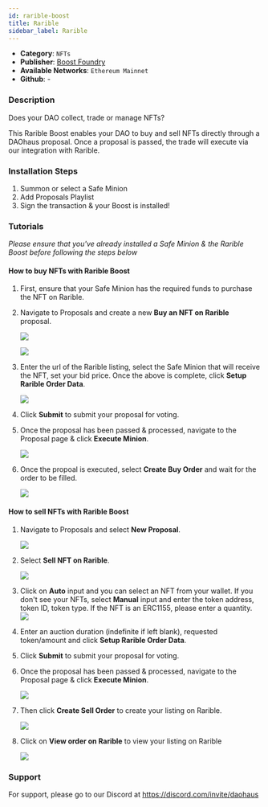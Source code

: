 ```yaml
---
id: rarible-boost
title: Rarible
sidebar_label: Rarible
---
```


* **Category**: `NFTs`
* **Publisher**: [Boost Foundry](https://app.daohaus.club/dao/0x64/0xbceaa243b78912e55cbf1a3a5ff74d5713ea435)
* **Available Networks**: `Ethereum Mainnet`
* **Github**: -

### Description 

Does your DAO collect, trade or manage NFTs?

This Rarible Boost enables your DAO to buy and sell NFTs directly through a DAOhaus proposal.
Once a proposal is passed, the trade will execute via our integration with Rarible.

### Installation Steps 

1. Summon or select a Safe Minion
2. Add Proposals Playlist
3. Sign the transaction & your Boost is installed! 

### Tutorials
   
*Please ensure that you've already installed a Safe Minion & the Rarible Boost before following the steps below*

#### How to buy NFTs with Rarible Boost

1. First, ensure that your Safe Minion has the required funds to purchase the NFT on Rarible.
2. Navigate to Proposals and create a new **Buy an NFT on Rarible** proposal.

    ![](https://i.imgur.com/QWEeM8s.png)

    ![](https://i.imgur.com/GPOB7MN.png)

3. Enter the url of the Rarible listing, select the Safe Minion that will receive the NFT, set your bid price. Once the above is complete, click **Setup Rarible Order Data**.

    ![](https://i.imgur.com/BqZPshq.jpg)
    
4. Click **Submit** to submit your proposal for voting.

5. Once the proposal has been passed & processed, navigate to the Proposal page & click **Execute Minion**.

    ![](https://i.imgur.com/TlOgkx8.png)

6. Once the propoal is executed, select **Create Buy Order** and wait for the order to be filled.

    ![](https://i.imgur.com/hxWEwIZ.png)
    
#### How to sell NFTs with Rarible Boost

1. Navigate to Proposals and select **New Proposal**.

    ![](https://i.imgur.com/HzXF046.png)

2. Select **Sell NFT on Rarible**.

    ![](https://i.imgur.com/tKR96Bf.png)

3.  Click on **Auto** input and you can select an NFT from your wallet. If you don't see your NFTs, select **Manual** input and enter the token address, token ID, token type. If the NFT is an ERC1155, please enter a quantity.
    ![](https://i.imgur.com/I0MRB3C.png)

4. Enter an auction duration (indefinite if left blank), requested token/amount and click **Setup Rarible Order Data**.

5. Click **Submit** to submit your proposal for voting.

6. Once the proposal has been passed & processed, navigate to the Proposal page & click **Execute Minion**.

    ![](https://i.imgur.com/gEVdstN.png)

7. Then click **Create Sell Order** to create your listing on Rarible. 

	![](https://i.imgur.com/zdYxLb8.png)

8. Click on **View order on Rarible** to view your listing on Rarible

    ![](https://i.imgur.com/aneWYdF.png)


### Support 

For support, please go to our Discord at https://discord.com/invite/daohaus
